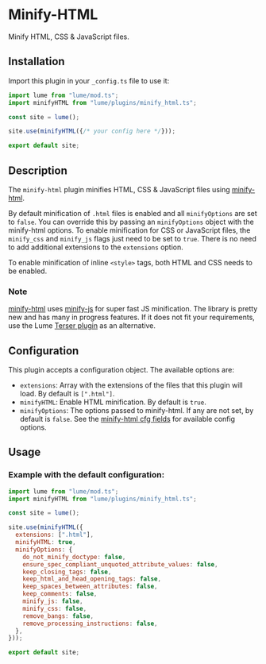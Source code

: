 # Minify-HTML

Minify HTML, CSS & JavaScript files.

## Installation

Import this plugin in your `_config.ts` file to use it:

```js
import lume from "lume/mod.ts";
import minifyHTML from "lume/plugins/minify_html.ts";

const site = lume();

site.use(minifyHTML({/* your config here */}));

export default site;
```

## Description

The `minify-html` plugin minifies HTML, CSS & JavaScript files using
[minify-html](https://github.com/wilsonzlin/minify-html).

By default minification of `.html` files is enabled and all `minifyOptions` are
set to `false`. You can override this by passing an `minifyOptions` object with
the minify-html options. To enable minification for CSS or JavaScript files, the
`minify_css` and `minify_js` flags just need to be set to `true`. There is no
need to add additional extensions to the `extensions` option.

To enable minification of inline `<style>` tags, both HTML and CSS needs to be
enabled.

### Note

[minify-html](https://github.com/wilsonzlin/minify-html) uses
[minify-js](https://github.com/wilsonzlin/minify-js) for super fast JS
minification. The library is pretty new and has many in progress features. If it
does not fit your requirements, use the Lume
[Terser plugin](https://lume.land/plugins/terser/) as an alternative.

## Configuration

This plugin accepts a configuration object. The available options are:

- `extensions`: Array with the extensions of the files that this plugin will
  load. By default is `[".html"]`.
- `minifyHTML`: Enable HTML minification. By default is `true`.
- `minifyOptions`: The options passed to minify-html. If any are not set, by
  default is `false`. See the
  [minify-html cfg fields](https://docs.rs/minify-html/latest/minify_html/struct.Cfg.html)
  for available config options.

## Usage

### Example with the default configuration:

```js
import lume from "lume/mod.ts";
import minifyHTML from "lume/plugins/minify_html.ts";

const site = lume();

site.use(minifyHTML({
  extensions: [".html"],
  minifyHTML: true,
  minifyOptions: {
    do_not_minify_doctype: false,
    ensure_spec_compliant_unquoted_attribute_values: false,
    keep_closing_tags: false,
    keep_html_and_head_opening_tags: false,
    keep_spaces_between_attributes: false,
    keep_comments: false,
    minify_js: false,
    minify_css: false,
    remove_bangs: false,
    remove_processing_instructions: false,
  },
}));

export default site;
```
